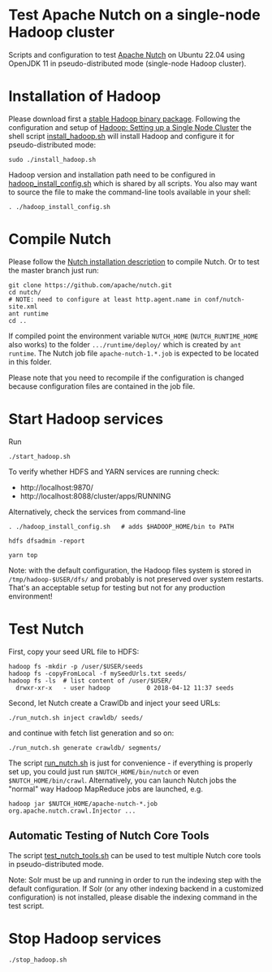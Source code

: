 Test Apache Nutch on a single-node Hadoop cluster
=================================================

Scripts and configuration to test [Apache Nutch](https://nutch.apache.org/) on Ubuntu 22.04 using OpenJDK 11 in pseudo-distributed mode (single-node Hadoop cluster).


# Installation of Hadoop

Please download first a [stable Hadoop binary package](https://hadoop.apache.org/releases.html). Following the configuration and setup of [Hadoop: Setting up a Single Node Cluster](https://hadoop.apache.org/docs/stable/hadoop-project-dist/hadoop-common/SingleCluster.html) the shell script [install_hadoop.sh](install_hadoop.sh) will install Hadoop and configure it for pseudo-distributed mode:

    sudo ./install_hadoop.sh

Hadoop version and installation path need to be configured in [hadoop_install_config.sh](hadoop_install_config.sh) which is shared by all scripts. You also may want to source the file to make the command-line tools available in your shell:

    . ./hadoop_install_config.sh


# Compile Nutch

Please follow the [Nutch installation description](https://wiki.apache.org/nutch/NutchTutorial#Option_2:_Set_up_Nutch_from_a_source_distribution) to compile Nutch. Or to test the master branch just run:

    git clone https://github.com/apache/nutch.git
    cd nutch/
    # NOTE: need to configure at least http.agent.name in conf/nutch-site.xml
    ant runtime
    cd ..

If compiled point the environment variable `NUTCH_HOME` (`NUTCH_RUNTIME_HOME` also works) to the folder `.../runtime/deploy/` which is created by `ant runtime`. The Nutch job file `apache-nutch-1.*.job` is expected to be located in this folder.

Please note that you need to recompile if the configuration is changed because configuration files are contained in the job file.


# Start Hadoop services

Run

    ./start_hadoop.sh

To verify whether HDFS and YARN services are running check:
- http://localhost:9870/
- http://localhost:8088/cluster/apps/RUNNING

Alternatively, check the services from command-line

    . ./hadoop_install_config.sh   # adds $HADOOP_HOME/bin to PATH
    
    hdfs dfsadmin -report
    
    yarn top

Note: with the default configuration, the Hadoop files system is stored in `/tmp/hadoop-$USER/dfs/` and probably is not preserved over system restarts. That's an acceptable setup for testing but not for any production environment!


# Test Nutch

First, copy your seed URL file to HDFS:

    hadoop fs -mkdir -p /user/$USER/seeds
    hadoop fs -copyFromLocal -f mySeedUrls.txt seeds/
    hadoop fs -ls  # list content of /user/$USER/
      drwxr-xr-x   - user hadoop          0 2018-04-12 11:37 seeds


Second, let Nutch create a CrawlDb and inject your seed URLs:

    ./run_nutch.sh inject crawldb/ seeds/

and continue with fetch list generation and so on:

    ./run_nutch.sh generate crawldb/ segments/


The script [run_nutch.sh](./run_nutch.sh) is just for convenience - if everything is properly set up, you could just run `$NUTCH_HOME/bin/nutch` or even `$NUTCH_HOME/bin/crawl`. Alternatively, you can launch Nutch jobs the "normal" way Hadoop MapReduce jobs are launched, e.g.

    hadoop jar $NUTCH_HOME/apache-nutch-*.job org.apache.nutch.crawl.Injector ...

## Automatic Testing of Nutch Core Tools

The script [test_nutch_tools.sh](./test_nutch_tools.sh) can be used to test multiple Nutch core tools in pseudo-distributed mode.

Note: Solr must be up and running in order to run the indexing step with the default configuration. If Solr (or any other indexing backend in a customized configuration) is not installed, please disable the indexing command in the test script.


# Stop Hadoop services

    ./stop_hadoop.sh

